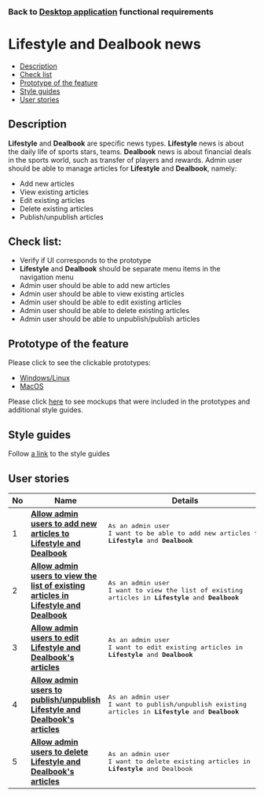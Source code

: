 ### Back to [Desktop application](/sports_hub_portal/desktop_application_features/desktop_application_features_list/) functional requirements

# Lifestyle and Dealbook news

- [Description](#description)
- [Check list](#check-list)
- [Prototype of the feature](#prototype-of-the-feature)
- [Style guides](#style-guides)
- [User stories](#user-stories)

## Description

<b>Lifestyle</b> and <b>Dealbook</b> are specific news types. <b>Lifestyle</b> news is about the daily life of sports stars, teams.
<b>Dealbook</b> news is about financial deals in the sports world, such as transfer of players and rewards.
Admin user should be able to manage articles for <b>Lifestyle</b> and <b>Dealbook</b>, namely:
  - Add new articles
  - View existing articles
  - Edit existing articles
  - Delete existing articles
  - Publish/unpublish articles

## Check list:

  - Verify if UI corresponds to the prototype
  - <b>Lifestyle</b> and <b>Dealbook</b> should be separate menu items in the navigation menu
  - Admin user should be able to add new articles
  - Admin user should be able to view existing articles
  - Admin user should be able to edit existing articles
  - Admin user should be able to delete existing articles
  - Admin user should be able to unpublish/publish articles

## Prototype of the feature

Please click to see the clickable prototypes:
  - [Windows/Linux](https://www.figma.com/proto/gZBCqPcG3DbVNWLFnvJPq9/Manage-Articles?page-id=8843%3A2192&node-id=8843%3A5831&viewport=266%2C48%2C0.07&scaling=min-zoom&starting-point-node-id=8843%3A5831)
  - [MacOS](https://www.figma.com/proto/gZBCqPcG3DbVNWLFnvJPq9/Manage-Articles?page-id=0%3A1073&node-id=0%3A1104&viewport=266%2C48%2C0.07&scaling=min-zoom&starting-point-node-id=0%3A1104)

Please click [here](https://www.figma.com/file/gZBCqPcG3DbVNWLFnvJPq9/Manage-Articles?node-id=0%3A1073) to see mockups that were included in the prototypes and additional style guides.

## Style guides

Follow [a link](https://www.figma.com/proto/0zkkf5WC77OSpvyD6YXpFE/Style-guides?page-id=0%3A1&node-id=19%3A5368&viewport=266%2C48%2C0.54&scaling=min-zoom&starting-point-node-id=19%3A5368) to the style guides

## User stories

No           |      Name     |   Details
------------ | ------------- | -------------
1 |[**Allow admin users to add new articles to Lifestyle and Dealbook**](/sports_hub_portal/desktop_application_features/lifestyle_dealbook_news/user_stories/create_new_article)|<pre>As an admin user<br>I want to be able to add new articles to <b>Lifestyle</b> and <b>Dealbook</b></pre>
2 |[**Allow admin users to view the list of existing articles in Lifestyle and Dealbook**](/sports_hub_portal/desktop_application_features/lifestyle_dealbook_news/user_stories/admin_articles_list)|<pre>As an admin user<br>I want to view the list of existing articles in <b>Lifestyle</b> and <b>Dealbook</b></pre>
3 |[**Allow admin users to edit Lifestyle and Dealbook's articles**](/sports_hub_portal/desktop_application_features/lifestyle_dealbook_news/user_stories/edit_article)|<pre>As an admin user<br>I want to edit existing articles in <b>Lifestyle</b> and <b>Dealbook</b></pre>
4 |[**Allow admin users to publish/unpublish Lifestyle and Dealbook's articles**](/sports_hub_portal/desktop_application_features/lifestyle_dealbook_news/user_stories/publish_unpublish_article)|<pre>As an admin user<br>I want to publish/unpublish existing articles in <b>Lifestyle</b> and <b>Dealbook</b></pre>
5 |[**Allow admin users to delete Lifestyle and Dealbook's articles**](/sports_hub_portal/desktop_application_features/lifestyle_dealbook_news/user_stories/delete_article)|<pre>As an admin user<br>I want to delete existing articles in <b>Lifestyle</b> and Dealbook</pre>
